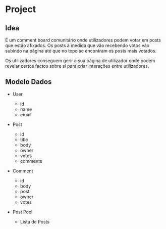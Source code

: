 # Project

## Idea

  É um comment board comunitário onde utilizadores podem votar em posts que estão afixados. Os posts à medida que vão recebendo votos vão subindo na página até que no topo se encontram os posts mais votados.

  Os utilizadores conseguem gerir a sua página de utilizador onde podem revelar certos factos sobre si para criar interações entre utilizadores.

## Modelo Dados

  - User
    - id
    - name
    - email
    
  - Post
    - id
    - title
    - body
    - owner
    - votes
    - comments

  - Comment
    - id
    - body
    - post
    - owner
    - votes

  - Post Pool
    - Lista de Posts

